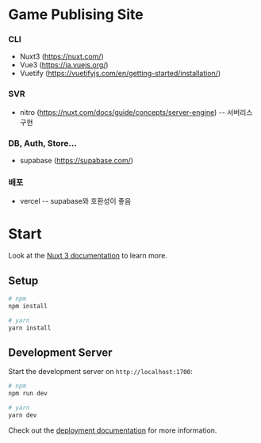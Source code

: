 # Game Publising Site

### CLI 
- Nuxt3 (https://nuxt.com/)
- Vue3 (https://ja.vuejs.org/)
- Vuetify (https://vuetifyjs.com/en/getting-started/installation/)

### SVR 
- nitro (https://nuxt.com/docs/guide/concepts/server-engine)
-- 서버리스 구현

### DB, Auth, Store...
- supabase (https://supabase.com/)

### 배포
- vercel
-- supabase와 호환성이 좋음





# Start
Look at the [Nuxt 3 documentation](https://nuxt.com/docs/getting-started/introduction) to learn more.

## Setup
```bash
# npm
npm install

# yarn
yarn install
```

## Development Server
Start the development server on `http://localhost:1700`:

```bash
# npm
npm run dev

# yarn
yarn dev
```


Check out the [deployment documentation](https://nuxt.com/docs/getting-started/deployment) for more information.
